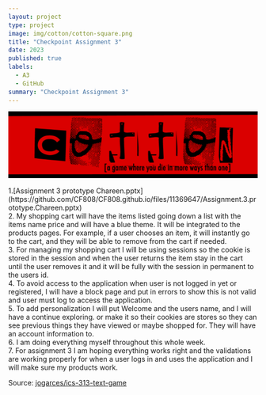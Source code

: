 ```yaml
---
layout: project
type: project
image: img/cotton/cotton-square.png
title: "Checkpoint Assignment 3"
date: 2023
published: true
labels:
  - A3
  - GitHub
summary: "Checkpoint Assignment 3"
---
```


<img class="img-fluid" src="../img/cotton/cotton-header.png">

<p>
1.[Assignment 3 prototype Chareen.pptx](https://github.com/CF808/CF808.github.io/files/11369647/Assignment.3.prototype.Chareen.pptx)

  
  <br>
2. My shopping cart will have the items listed going down a list with the items name price and will have a blue theme. It will be integrated to the products pages. For example, if a user chooses an item, it will instantly go to the cart, and they will be able to remove from the cart if needed.
  <br>
3. For managing my shopping cart I will be using sessions so the cookie is stored in the session and when the user returns the item stay in the cart until the user removes it and it will be fully with the session in permanent to the users id. 
  <br>
4. To avoid access to the application when user is not logged in yet or registered, I will have a block page and put in errors to show this is not valid and user must log to access the application. 
  <br>
5. To add personalization I will put Welcome and the users name, and I will have a continue exploring. or make it so their cookies are stores so they can see previous things they have viewed or maybe shopped for. They will have an account information to.
  <br>
6. I am doing everything myself throughout this whole week.
  <br>
7. For assignment 3 I am hoping everything works right and the validations are working properly for when a user logs in and uses the application and I will make sure my products work.
</p>

Source: <a href="https://github.com/jogarces/ics-313-text-game"><i class="large github icon "></i>jogarces/ics-313-text-game</a>
